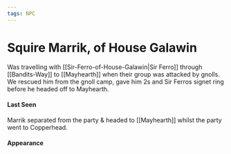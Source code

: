 ```yaml
---
tags: NPC
---
```

# Squire Marrik, of House Galawin
Was travelling with [[Sir-Ferro-of-House-Galawin|Sir Ferro]] through [[Bandits-Way]] to [[Mayhearth]] when their group was attacked by gnolls. We rescued him from the gnoll camp, gave him 2s and Sir Ferros signet ring before he headed off to Mayhearth.


#### Last Seen
Marrik separated from the party & headed to [[Mayhearth]] whilst the party went to Copperhead.


#### Appearance



